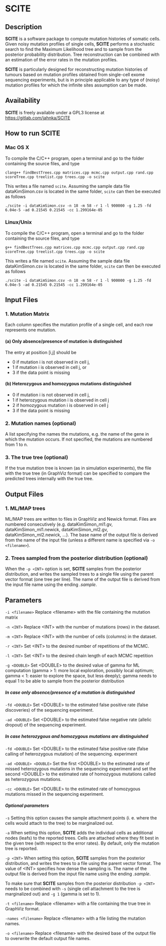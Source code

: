 # SCITE



## Description


**SCITE** is a software package to compute mutation histories of somatic cells.
Given noisy mutation profiles of single cells, **SCITE** performs a stochastic
search to find the Maximum Likelihood tree and to sample from the posterior
probability distribution. Tree reconstruction can be combined with an estimation
of the error rates in the mutation profiles.

**SCITE** is particularly designed for reconstructing mutation histories of
tumours based on mutation profiles obtained from single-cell exome sequencing experiments, but is in 
principle applicable to any type of (noisy) mutation profiles for which the
infinite sites assumption can be made.

## Availability

**SCITE** is freely available under a GPL3 license at https://gitlab.com/jahnka/SCITE

##    How to run **SCITE**



### Mac OS X

To compile the C/C++ program, open a terminal and go to the folder containing the source files, and type

	clang++ findBestTrees.cpp matrices.cpp mcmc.cpp output.cpp rand.cpp scoreTree.cpp treelist.cpp trees.cpp -o scite

This writes a file named `scite`. Assuming the sample data file dataKimSimon.csv is located in the same folder, `scite` can then be executed as follows

	./scite -i dataKimSimon.csv -n 18 -m 58 -r 1 -l 900000 -g 1.25 -fd 6.04e-5 -ad 0.21545 0.21545 -cc 1.299164e-05



### Linux/Unix

To compile the C/C++ program, open a terminal and go to the folder containing the source files, and type

	g++ findBestTrees.cpp matrices.cpp mcmc.cpp output.cpp rand.cpp scoreTree.cpp treelist.cpp trees.cpp -o scite

This writes a file named `scite`. Assuming the sample data file dataKimSimon.csv is located in the same folder, `scite` can then be executed as follows

	./scite -i dataKimSimon.csv -n 18 -m 58 -r 1 -l 900000 -g 1.25 -fd 6.04e-5 -ad 0.21545 0.21545 -cc 1.299164e-05


##  Input Files


### 1. Mutation Matrix


Each column specifies the mutation profile of a single cell, and each row
represents one mutation.

#### (a) Only absence/presence of mutation is distinguished
The entry at position [i,j] should be

* 0 if mutation i is not observed in cell j,
* 1 if mutation i is observed in cell j, or
* 3 if the data point is missing

	
#### (b) Heterozygous and homozygous mutations distinguished

* 0 if mutation i is not observed in cell j,
* 1 if heterozygous mutation i is observed in cell j
* 2 if homozygous mutation i is observed in cell j
* 3 if the data point is missing

### 2. Mutation names (optional)


A list specifying the names the mutations, e.g. the name of the gene in which
the mutation occurs. If not specified, the mutations are numbered from 1 to n.

### 3. The true tree (optional)


If the true mutation tree is known (as in simulation experiments), the file with
the true tree (in GraphViz format) can be specified to compare the
predicted trees internally with the true tree.

##  Output Files

### 1. ML/MAP trees

ML/MAP trees are written to files in GraphViz and Newick format. Files are numbered
consecutively (e.g. dataKimSimon_ml1.gv, dataKimSimon_ml1.newick, dataKimSimon_ml2.gv, dataKimSimon_ml2.newick, ...). The base name of the output file is derived from the name of the input file (unless a different name is specified via `-o <filename>`).

### 2. Trees sampled from the posterior distribution (optional)

When the `-p <INT>` option is set, **SCITE** samples from the posterior distribution, and writes the sampled trees to a single file using the parent vector format (one tree per line). The name of the output file is derived from the input file name using the ending *.sample*.



## Parameters

`-i <filename>`     Replace \<filename\> with the file containing the mutation matrix

`-n <INT>`  Replace \<INT\> with the number of mutations (rows) in the dataset.

`-m <INT>`  Replace \<INT\> with the  number of cells (columns) in the dataset.

`-r <INT>`  Set \<INT\> to the desired number of repetitions of the MCMC.

`-l <INT>`  Set \<INT\> to the desired chain length of each MCMC repetition

`-g <DOUBLE>` Set \<DOUBLE\> to the desired value of gamma for ML computation (gamma > 1: more local exploration, possibly local optimum; gamma < 1: easier to explore the space, but less deeply); gamma needs to equal 1 to be able to sample from the posterior distribution



##### In case only absence/presence of a mutation is distinguished

`-fd <DOUBLE>` Set \<DOUBLE\> to the estimated false positive rate (false discoveries) of the sequencing experiment.

`-ad <DOUBLE>` Set \<DOUBLE\> to the estimated false negative rate (allelic dropout) of the sequencing experiment.

##### In case heterozygous and homozygous mutations are distinguished

`-fd <DOUBLE>` Set \<DOUBLE\> to the estimated false positive rate (false calling of heterozygous mutation) of the sequencing. experiment

`-ad <DOUBLE> <DOUBLE>` Set the first \<DOUBLE\> to the estimated rate of missed heterozygous mutations in the sequencing experiment and set the second \<DOUBLE\> to the estimated rate of homozygous mutations called as heterozygous mutations.

`-cc <DOUBLE>` Set \<DOUBLE\> to the estimated rate of homozygous mutations missed in the sequencing experiment.



##### Optional parameters

`-s` Setting this option causes the sample attachment points (i. e. where the cells would attach to the tree) to be marginalized out.

`-a` When setting this option, **SCITE** adds the individual cells as additional nodes (leafs) to the reported trees. Cells are attached where they fit best in the given tree (with respect to the error rates). By default, only the mutation tree is reported.

`-p <INT>` When setting this option, **SCITE** samples from the posterior distribution, and writes the trees to a file using the parent vector format. The value of \<INT\> specifies how dense the sampling is. The name of the output file is derived from the input file name using the ending *.sample*.

To make sure that **SCITE** samples from the posterior distribution `-p <INT>` needs to be combined with `-s` (single cell attachment to the tree is marginalized out) and `-g 1` (gamma is set to 1).

`-t <filename>`  Replace \<filename\> with a file containing the true tree in GraphViz format.

`-names <filename>` Replace \<filename\> with a file listing the mutation names.

`-o <filename>`   Replace \<filename\> with the desired base of the output file to overwrite the default output file names.
